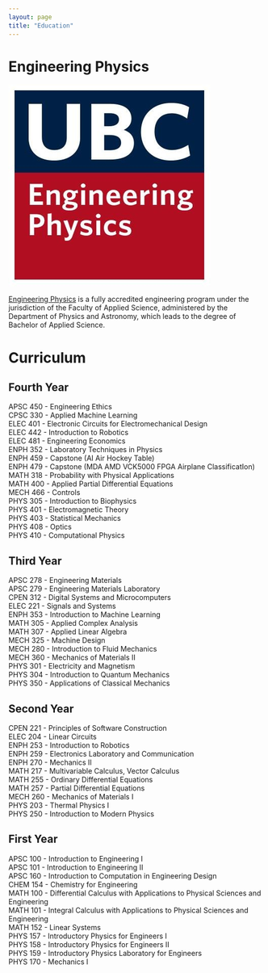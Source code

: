 ```yaml
---
layout: page
title: "Education"
---
```


# Engineering Physics  
![rs](https://raw.githubusercontent.com/carterkowel/carterkowel.github.io/master/assets/images/UBCFIZZ.jpg)  

[Engineering Physics](https://www.engphys.ubc.ca/about/) is a fully accredited engineering program under the jurisdiction of the Faculty of Applied Science, administered by the Department of Physics and Astronomy, which leads to the degree of Bachelor of Applied Science.

# Curriculum   

## Fourth Year  
APSC 450 - Engineering Ethics  
CPSC 330 - Applied Machine Learning  
ELEC 401 - Electronic Circuits for Electromechanical Design  
ELEC 442 - Introduction to Robotics      
ELEC 481 - Engineering Economics    
ENPH 352 - Laboratory Techniques in Physics     
ENPH 459 - Capstone (AI Air Hockey Table)   
ENPH 479 - Capstone (MDA AMD VCK5000 FPGA Airplane ClassificatIon)   
MATH 318 - Probability with Physical Applications  
MATH 400 - Applied Partial Differential Equations  
MECH 466 - Controls    
PHYS 305 - Introduction to Biophysics    
PHYS 401 - Electromagnetic Theory  
PHYS 403 - Statistical Mechanics       
PHYS 408 - Optics     
PHYS 410 - Computational Physics       

## Third Year  
APSC 278 - Engineering Materials  
APSC 279 - Engineering Materials Laboratory  
CPEN 312 - Digital Systems and Microcomputers  
ELEC 221 - Signals and Systems  
ENPH 353 - Introduction to Machine Learning  
MATH 305 - Applied Complex Analysis  
MATH 307 - Applied Linear Algebra  
MECH 325 - Machine Design  
MECH 280 - Introduction to Fluid Mechanics  
MECH 360 - Mechanics of Materials II      
PHYS 301 - Electricity and Magnetism  
PHYS 304 - Introduction to Quantum Mechanics    
PHYS 350 - Applications of Classical Mechanics  

## Second Year  
CPEN 221 - Principles of Software Construction  
ELEC 204 - Linear Circuits  
ENPH 253 - Introduction to Robotics  
ENPH 259 - Electronics Laboratory and Communication  
ENPH 270 - Mechanics II  
MATH 217 - Multivariable Calculus, Vector Calculus  
MATH 255 - Ordinary Differential Equations  
MATH 257 - Partial Differential Equations  
MECH 260 - Mechanics of Materials I       
PHYS 203 - Thermal Physics I    
PHYS 250 - Introduction to Modern Physics  

## First Year  
APSC 100 - Introduction to Engineering I  
APSC 101 - Introduction to Engineering II  
APSC 160 - Introduction to Computation in Engineering Design  
CHEM 154 - Chemistry for Engineering  
MATH 100 - Differential Calculus with Applications to Physical Sciences and Engineering  
MATH 101 - Integral Calculus with Applications to Physical Sciences and Engineering  
MATH 152 - Linear Systems  
PHYS 157 - Introductory Physics for Engineers I  
PHYS 158 - Introductory Physics for Engineers II  
PHYS 159 - Introductory Physics Laboratory for Engineers  
PHYS 170 - Mechanics I  

